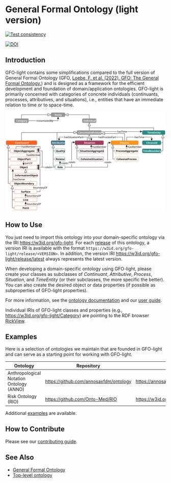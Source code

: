 # General Formal Ontology (light version)

[![Test consistency](https://github.com/Onto-Med/gfo-light/actions/workflows/test.yml/badge.svg?branch=main)](https://github.com/Onto-Med/gfo-light/actions/workflows/test.yml)

[![DOI](https://zenodo.org/badge/927218818.svg)](https://doi.org/10.5281/zenodo.14833002)

## Introduction

GFO-light contains some simplifications compared to the full version of General Formal Ontology (GFO, [Loebe, F. et al. (2022). GFO: The General Formal Ontology.](https://doi.org/10.3233/AO-220264)) and is designed as a framework for the efficient development and foundation of domain/application ontologies. GFO-light is primarily concerned with categories of concrete individuals (continuants, processes, attributives, and situations), i.e., entities that have an immediate relation to time or to space-time.

![GFO-light overview](docs/images/gfo-light.svg)

## How to Use

You just need to import this ontology into your domain-specific ontology via the IRI https://w3id.org/gfo-light. For each [release](https://github.com/Onto-Med/gfo-light/releases) of this ontology, a version IRI is available with the format `https://w3id.org/gfo-light/release/<VERSION>`. In addition, the version IRI <https://w3id.org/gfo-light/release/latest> always represents the latest version.

When developing a domain-specific ontology using GFO-light, please create your classes as subclasses of _Continuant_, _Attributive_, _Process_, _Situation_, and _TimeEntity_ (or their subclasses, the more specific the better). You can also create the desired object or data properties (if possible as subproperties of GFO-light properties).

For more information, see the [ontology documentation](https://onto-med.github.io/gfo-light/latest/) and our [user guide](docs/README.md).

Individual IRIs of GFO-light classes and properties (e.g., https://w3id.org/gfo-light/Category) are pointing to the RDF browser [RickView](https://github.com/KonradHoeffner/rickview).

## Examples

Here is a selection of ontologies we maintain that are founded in GFO-light and can serve as a starting point for working with GFO-light.

| Ontology                                 | Repository                             | IRI                             |
| ---------------------------------------- | -------------------------------------- | ------------------------------- |
| Anthropological Notation Ontology (ANNO) | https://github.com/annosaxfdm/ontology | https://annosaxfdm.de/ontology/ |
| Risk Ontology (RIO)                      | https://github.com/Onto-Med/RIO        | https://w3id.org/rio/           |

Additional [examples](examples) are available.

## How to Contribute

Please see our [contributing guide](CONTRIBUTING.md).

## See Also

- [General Formal Ontology](https://github.com/Onto-Med/GFO)
- [Top-level ontology](http://en.wikipedia.org/wiki/Upper_ontology_%28computer_science%29)
